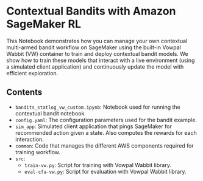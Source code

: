# Contextual Bandits with Amazon SageMaker RL

This Notebook demonstrates how you can manage your own contextual multi-armed bandit workflow on SageMaker using the built-in Vowpal Wabbit (VW) container to train and deploy contextual bandit models. We show how to train these models that interact with a live environment (using a simulated client application) and continuously update the model with efficient exploration.


## Contents

- `bandits_statlog_vw_custom.ipynb`: Notebook used for running the contextual bandit notebook.<br>
- `config.yaml`: The configuration parameters used for the bandit example.<br>
- `sim_app`: Simulated client application that pings SageMaker for recommended action given a state. Also computes the rewards for each interaction.<br>
- `common`: Code that manages the different AWS components required for training workflow.<br>
- `src`:
    - `train-vw.py`: Script for training with Vowpal Wabbit library.
    - `eval-cfa-vw.py`: Script for evaluation with Vowpal Wabbit library.
